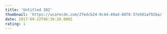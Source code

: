 ```yaml
---
title: 'Untitled 382'
thumbnail: 'https://ucarecdn.com/2fedcb24-0c44-49ad-8878-37e501af92ba/'
date: 2017-09-22T06:36:20.000Z
rating: 1
---
```

